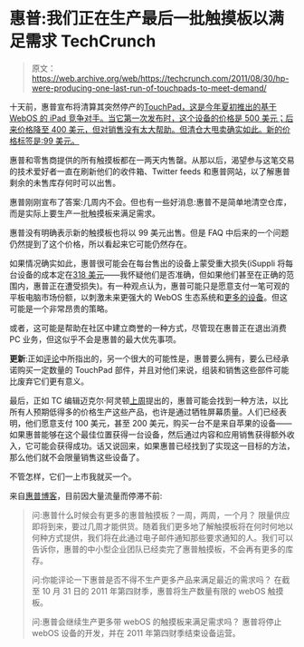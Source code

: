# 惠普:我们正在生产最后一批触摸板以满足需求 TechCrunch

> 原文：<https://web.archive.org/web/https://techcrunch.com/2011/08/30/hp-were-producing-one-last-run-of-touchpads-to-meet-demand/>

十天前，惠普宣布将清算其突然停产的[TouchPad，这是今年夏初推出的基于 WebOS 的 iPad 竞争对手。当它第一次发布时，这个设备的价格是 500 美元；后来价格降至 400 美元，但对销售没有太大帮助。但清仓大甩卖确实如此。新的价格标签是:99 美元。](https://web.archive.org/web/20221207004618/https://beta.techcrunch.com/2011/08/18/its-official-hp-kills-off-webos-phones-and-the-touchpad/)

惠普和零售商提供的所有触摸板都在一两天内售罄。从那以后，渴望参与这笔交易的技术爱好者一直在刷新他们的收件箱、Twitter feeds 和惠普网站，以了解惠普剩余的未售库存何时可以出售。

惠普刚刚宣布了答案:几周内不会。但也有一些好消息:惠普不是简单地清空仓库，而是实际上要生产一批触摸板来满足需求。

惠普没有明确表示新的触摸板也将以 99 美元出售。但是 FAQ 中后来的一个问题仍然提到了这个价格，所以看起来它可能仍然存在。

如果情况确实如此，惠普很可能会在每台售出的设备上蒙受重大损失(iSuppli 将每台设备的成本定在[318 美元](https://web.archive.org/web/20221207004618/http://www.isuppli.com/Teardowns/News/Pages/HP-TouchPad-Carries-%24318-Bill-of-Materials.aspx)——我怀疑他们是否准确，但如果他们甚至在正确的范围内，惠普正在遭受损失)。有一种观点认为，惠普可能只是愿意支付一笔可观的平板电脑市场份额，以刺激未来更强大的 WebOS 生态系统和[更多的设备](https://web.archive.org/web/20221207004618/https://beta.techcrunch.com/2011/08/30/hp-could-revive-the-touchpad-says-former-webos-vp/)。但这可能是一个非常昂贵的策略。

或者，这可能是帮助在社区中建立商誉的一种方式，尽管现在惠普正在退出消费 PC 业务，但这似乎不会是惠普的最大优先事项。

**更新**:正如[评论](https://web.archive.org/web/20221207004618/http://www.facebook.com/l.php?u=http%3A%2F%2Fbeta.techcrunch.com%2F2011%2F08%2F30%2Fhp-were-producing-one-last-run-of-touchpads-to-meet-demand%2F%3Ffb_comment_id%3Dfbc_10150295828757210_18214562_10150295837797210&h=NAQBUdVbT)中所指出的，另一个很大的可能性是，惠普要么拥有，要么已经承诺购买一定数量的 TouchPad 部件，并且对他们来说，组装和销售这些部件可能比废弃它们更有意义。

最后，正如 TC 编辑迈克尔·阿灵顿[上周](https://web.archive.org/web/20221207004618/https://beta.techcrunch.com/2011/08/23/dear-hp-please-keep-making-those-touchpads/)提出的，惠普可能会找到一种方法，以比所有人预期低得多的价格生产这些产品，也许是通过牺牲屏幕质量。人们已经表明，他们愿意支付 100 美元，甚至 200 美元，购买一台不是来自苹果的设备——如果惠普能够在这个最佳位置获得一台设备，然后通过内容和应用销售获得额外收入，它可能会获得成功。话又说回来，如果惠普已经找到了实现这一目标的方法，那么他们就不会限量销售这些设备了。

不管怎样，它们一上市我就买一个。

来自[惠普博客](https://web.archive.org/web/20221207004618/http://h20435.www2.hp.com/t5/The-Next-Bench-Blog/More-TouchPads-on-the-Way/ba-p/68749)，目前因大量流量而停滞不前:

> 问:惠普什么时候会有更多的惠普触摸板？一周，两周，一个月？
> 限量供应即将到来，要过几周才能供货。随着我们更多地了解触摸板将在何时何地以何种方式提供，我们将在此通过电子邮件通知那些要求通知的人。我们可以告诉你，惠普的中小型企业团队已经卖完了惠普触摸板，不会再有更多的库存。
> 
> 问:你能评论一下惠普是否不得不生产更多产品来满足最近的需求吗？
> 在截至 10 月 31 日的 2011 年第四财季，惠普将生产数量有限的 webOS 触摸板。
> 
> 问:惠普会继续生产更多带 webOS 的触摸板来满足需求吗？
> 惠普将停止 webOS 设备的开发，并在 2011 年第四财季结束设备运营。